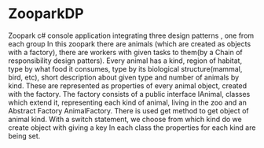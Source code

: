 # ZooparkDP
  Zoopark c# console application integrating three design patterns , one from each group
In this zoopark there are animals (which are created as objects with a factory), there are workers with given tasks to them(by a Chain of responsibility design patters).
 Every animal has a kind, region of habitat, type by what food it consumes, type by its biological structure(mammal, bird, etc), short description about given type and number of animals by kind. These are represented as properties of every animal object, created with the factory. The factory consists of a public interface IAnimal, classes which extend it, representing each kind of animal, living in the zoo and an Abstract Factory AnimalFactory. There is used  get method to get object of animal kind. With a switch statement, we choose from which kind do we create object with giving a key
 In each class the properties for each kind are being set.
 
 

